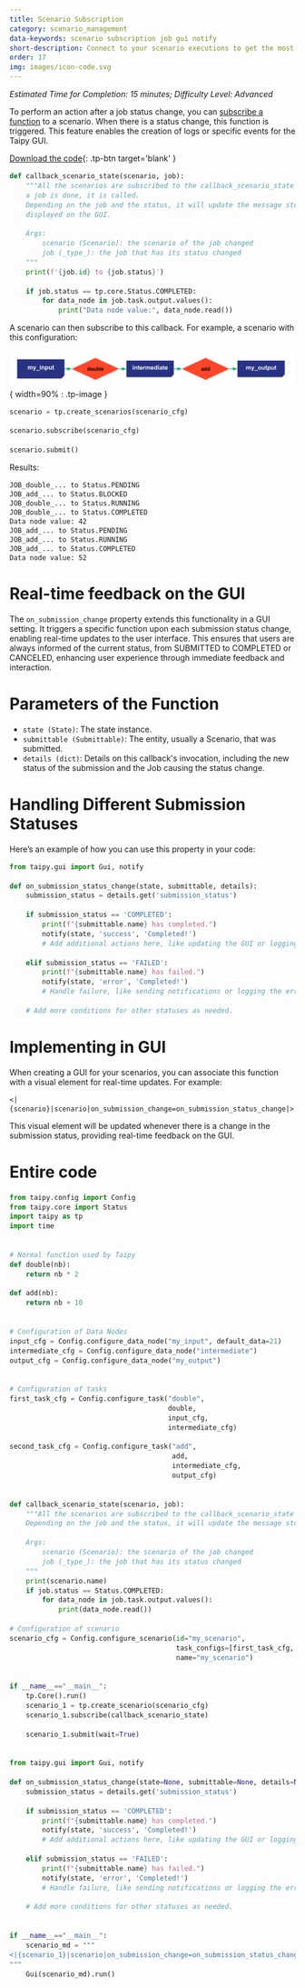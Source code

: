 ```yaml
---
title: Scenario Subscription
category: scenario_management
data-keywords: scenario subscription job gui notify
short-description: Connect to your scenario executions to get the most recent updates.
order: 17
img: images/icon-code.svg
---
```


*Estimated Time for Completion: 15 minutes; Difficulty Level: Advanced*

To perform an action after a job status change, you can
[subscribe a function](../../../manuals/userman/task-orchestration/scenario-submission.md#subscribe-to-job-execution)
to a scenario. When there is a status change, this function is triggered. This feature enables the
creation of logs or specific events for the Taipy GUI.

[Download the code](./src/scenario_subscription.py){: .tp-btn target='blank' }

```python
def callback_scenario_state(scenario, job):
    """All the scenarios are subscribed to the callback_scenario_state function. It means whenever
    a job is done, it is called.
    Depending on the job and the status, it will update the message stored in a json that is then
    displayed on the GUI.

    Args:
        scenario (Scenario): the scenario of the job changed
        job (_type_): the job that has its status changed
    """
    print(f'{job.id} to {job.status}')

    if job.status == tp.core.Status.COMPLETED:
        for data_node in job.task.output.values():
            print("Data node value:", data_node.read())

```

A scenario can then subscribe to this callback. For example, a scenario with this configuration:

![Configuration](images/config.svg){ width=90% : .tp-image }

```python
scenario = tp.create_scenarios(scenario_cfg)

scenario.subscribe(scenario_cfg)

scenario.submit()
```

Results:

```console
JOB_double_... to Status.PENDING
JOB_add_... to Status.BLOCKED
JOB_double_... to Status.RUNNING
JOB_double_... to Status.COMPLETED
Data node value: 42
JOB_add_... to Status.PENDING
JOB_add_... to Status.RUNNING
JOB_add_... to Status.COMPLETED
Data node value: 52
```

# Real-time feedback on the GUI

The `on_submission_change` property extends this functionality in a
GUI setting. It triggers a specific function upon each
submission status change, enabling real-time updates to the user interface. This
ensures that users are always informed of the current status, from SUBMITTED to
COMPLETED or CANCELED, enhancing user experience through immediate feedback and
interaction.

# Parameters of the Function

- `state (State)`: The state instance.
- `submittable (Submittable)`: The entity, usually a Scenario, that was submitted.
- `details (dict)`: Details on this callback's invocation, including the new status of the submission and the Job causing the status change.

# Handling Different Submission Statuses

Here’s an example of how you can use this property in your code:

```python
from taipy.gui import Gui, notify

def on_submission_status_change(state, submittable, details):
    submission_status = details.get('submission_status')

    if submission_status == 'COMPLETED':
        print(f"{submittable.name} has completed.")
        notify(state, 'success', 'Completed!')
        # Add additional actions here, like updating the GUI or logging the completion.

    elif submission_status == 'FAILED':
        print(f"{submittable.name} has failed.")
        notify(state, 'error', 'Completed!')
        # Handle failure, like sending notifications or logging the error.

    # Add more conditions for other statuses as needed.
```

# Implementing in GUI

When creating a GUI for your scenarios, you can associate this function with a visual element for real-time updates. For example:

```
<|{scenario}|scenario|on_submission_change=on_submission_status_change|>
```

This visual element will be updated whenever there is a change in the submission status, providing real-time feedback on the GUI.

# Entire code

```python
from taipy.config import Config
from taipy.core import Status
import taipy as tp
import time


# Normal function used by Taipy
def double(nb):
    return nb * 2

def add(nb):
    return nb + 10


# Configuration of Data Nodes
input_cfg = Config.configure_data_node("my_input", default_data=21)
intermediate_cfg = Config.configure_data_node("intermediate")
output_cfg = Config.configure_data_node("my_output")


# Configuration of tasks
first_task_cfg = Config.configure_task("double",
                                       double,
                                       input_cfg,
                                       intermediate_cfg)

second_task_cfg = Config.configure_task("add",
                                        add,
                                        intermediate_cfg,
                                        output_cfg)


def callback_scenario_state(scenario, job):
    """All the scenarios are subscribed to the callback_scenario_state function. It means whenever a job is done, it is called.
    Depending on the job and the status, it will update the message stored in a json that is then displayed on the GUI.

    Args:
        scenario (Scenario): the scenario of the job changed
        job (_type_): the job that has its status changed
    """
    print(scenario.name)
    if job.status == Status.COMPLETED:
        for data_node in job.task.output.values():
            print(data_node.read())

# Configuration of scenario
scenario_cfg = Config.configure_scenario(id="my_scenario",
                                         task_configs=[first_task_cfg, second_task_cfg],
                                         name="my_scenario")


if __name__=="__main__":
    tp.Core().run()
    scenario_1 = tp.create_scenario(scenario_cfg)
    scenario_1.subscribe(callback_scenario_state)

    scenario_1.submit(wait=True)


from taipy.gui import Gui, notify

def on_submission_status_change(state=None, submittable=None, details=None):
    submission_status = details.get('submission_status')

    if submission_status == 'COMPLETED':
        print(f"{submittable.name} has completed.")
        notify(state, 'success', 'Completed!')
        # Add additional actions here, like updating the GUI or logging the completion.

    elif submission_status == 'FAILED':
        print(f"{submittable.name} has failed.")
        notify(state, 'error', 'Completed!')
        # Handle failure, like sending notifications or logging the error.

    # Add more conditions for other statuses as needed.


if __name__=="__main__":
    scenario_md = """
<|{scenario_1}|scenario|on_submission_change=on_submission_status_change|>
"""
    Gui(scenario_md).run()

```
